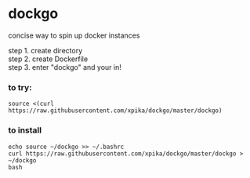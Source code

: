 # dockgo

concise way to spin up docker instances

 step 1. create directory                                                                                                                          
 step 2. create Dockerfile                                                                                                                                                                  
 step 3. enter "dockgo" and your in!        

### to try:

```
source <(curl https://raw.githubusercontent.com/xpika/dockgo/master/dockgo) 
```

### to install
```
echo source ~/dockgo >> ~/.bashrc
curl https://raw.githubusercontent.com/xpika/dockgo/master/dockgo > ~/dockgo
bash
```
